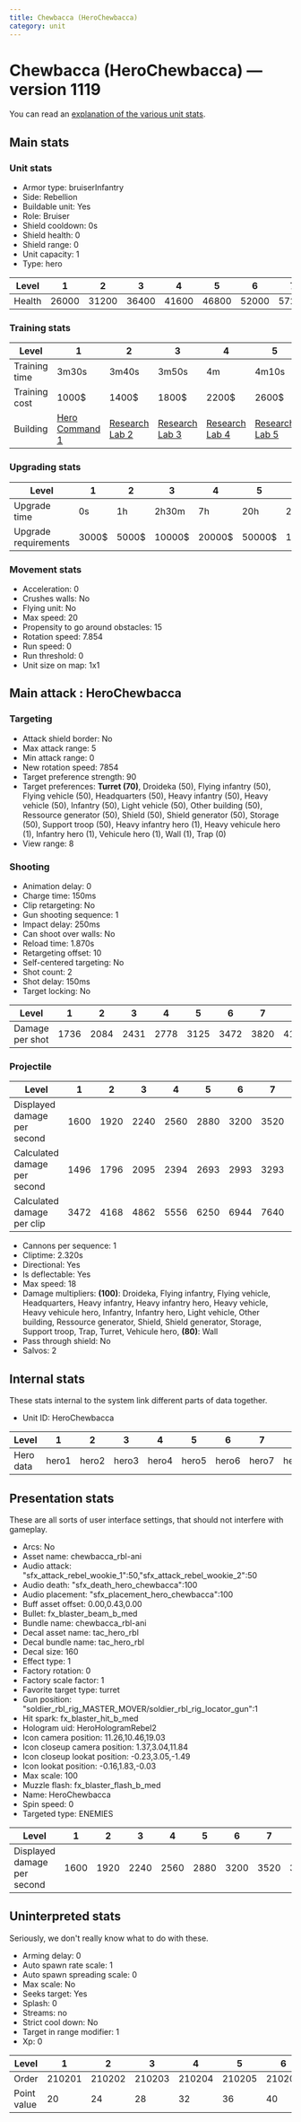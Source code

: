 ```yaml
---
title: Chewbacca (HeroChewbacca)
category: unit
---
```


# Chewbacca (HeroChewbacca) — version 1119

You can read an [explanation  of the various unit stats](unitexplained.md).

## Main stats

### Unit stats

  * Armor type: bruiserInfantry
  * Side: Rebellion
  * Buildable unit: Yes
  * Role: Bruiser
  * Shield cooldown: 0s
  * Shield health: 0
  * Shield range: 0
  * Unit capacity: 1
  * Type: hero

|Level |1    |2    |3    |4    |5    |6    |7    |8    |9    |10   |
|------|-----|-----|-----|-----|-----|-----|-----|-----|-----|-----|
|Health|26000|31200|36400|41600|46800|52000|57200|62400|67600|78000|


### Training stats

|Level        |1                                          |2                                     |3                                     |4                                     |5                                     |6                                     |7                                     |8                                     |9                                     |10                                     |
|-------------|-------------------------------------------|--------------------------------------|--------------------------------------|--------------------------------------|--------------------------------------|--------------------------------------|--------------------------------------|--------------------------------------|--------------------------------------|---------------------------------------|
|Training time|3m30s                                      |3m40s                                 |3m50s                                 |4m                                    |4m10s                                 |4m20s                                 |4m30s                                 |9m20s                                 |9m40s                                 |10m                                    |
|Training cost|1000$                                      |1400$                                 |1800$                                 |2200$                                 |2600$                                 |3000$                                 |3400$                                 |4000$                                 |4200$                                 |4600$                                  |
|Building     |[Hero Command 1](rebelTacticalCommand.html)|[Research Lab 2](rebelOffenseLab.html)|[Research Lab 3](rebelOffenseLab.html)|[Research Lab 4](rebelOffenseLab.html)|[Research Lab 5](rebelOffenseLab.html)|[Research Lab 6](rebelOffenseLab.html)|[Research Lab 7](rebelOffenseLab.html)|[Research Lab 8](rebelOffenseLab.html)|[Research Lab 9](rebelOffenseLab.html)|[Research Lab 10](rebelOffenseLab.html)|


### Upgrading stats

|Level               |1    |2    |3     |4     |5     |6      |7      |8      |9       |10      |
|--------------------|-----|-----|------|------|------|-------|-------|-------|--------|--------|
|Upgrade time        |0s   |1h   |2h30m |7h    |20h   |2d12h  |4d     |6d     |1w1d    |1w5d    |
|Upgrade requirements|3000$|5000$|10000$|20000$|50000$|135000$|225000$|450000$|1500000$|2500000$|


### Movement stats

  * Acceleration: 0
  * Crushes walls: No
  * Flying unit: No
  * Max speed: 20
  * Propensity to go around obstacles: 15
  * Rotation speed: 7.854
  * Run speed: 0
  * Run threshold: 0
  * Unit size on map: 1x1

## Main attack : HeroChewbacca

### Targeting

  * Attack shield border: No
  * Max attack range: 5
  * Min attack range: 0
  * New rotation speed: 7854
  * Target preference strength: 90
  * Target preferences: **Turret (70)**, Droideka (50), Flying infantry (50), Flying vehicle (50), Headquarters (50), Heavy infantry (50), Heavy vehicle (50), Infantry (50), Light vehicle (50), Other building (50), Ressource generator (50), Shield (50), Shield generator (50), Storage (50), Support troop (50), Heavy infantry hero (1), Heavy vehicule hero (1), Infantry hero (1), Vehicule hero (1), Wall (1), Trap (0)
  * View range: 8

### Shooting

  * Animation delay: 0
  * Charge time: 150ms
  * Clip retargeting: No
  * Gun shooting sequence: 1
  * Impact delay: 250ms
  * Can shoot over walls: No
  * Reload time: 1.870s
  * Retargeting offset: 10
  * Self-centered targeting: No
  * Shot count: 2
  * Shot delay: 150ms
  * Target locking: No

|Level          |1   |2   |3   |4   |5   |6   |7   |8   |9   |10  |
|---------------|----|----|----|----|----|----|----|----|----|----|
|Damage per shot|1736|2084|2431|2778|3125|3472|3820|4167|4514|5208|


### Projectile

|Level                       |1   |2   |3   |4   |5   |6   |7   |8   |9   |10   |
|----------------------------|----|----|----|----|----|----|----|----|----|-----|
|Displayed damage per second |1600|1920|2240|2560|2880|3200|3520|3840|4160|4800 |
|Calculated damage per second|1496|1796|2095|2394|2693|2993|3293|3592|3891|4489 |
|Calculated damage per clip  |3472|4168|4862|5556|6250|6944|7640|8334|9028|10416|


  * Cannons per sequence: 1
  * Cliptime: 2.320s
  * Directional: Yes
  * Is deflectable: Yes
  * Max speed: 18
  * Damage multipliers: **(100)**: Droideka, Flying infantry, Flying vehicle, Headquarters, Heavy infantry, Heavy infantry hero, Heavy vehicle, Heavy vehicule hero, Infantry, Infantry hero, Light vehicle, Other building, Ressource generator, Shield, Shield generator, Storage, Support troop, Trap, Turret, Vehicule hero, **(80)**: Wall
  * Pass through shield: No
  * Salvos: 2

## Internal stats

These stats internal to the system link different parts of data together.

  * Unit ID: HeroChewbacca

|Level    |1    |2    |3    |4    |5    |6    |7    |8    |9    |10    |
|---------|-----|-----|-----|-----|-----|-----|-----|-----|-----|------|
|Hero data|hero1|hero2|hero3|hero4|hero5|hero6|hero7|hero8|hero9|hero10|


## Presentation stats

These are all sorts of user interface settings, that should not interfere with gameplay.

  * Arcs: No
  * Asset name: chewbacca_rbl-ani
  * Audio attack: "sfx_attack_rebel_wookie_1":50,"sfx_attack_rebel_wookie_2":50
  * Audio death: "sfx_death_hero_chewbacca":100
  * Audio placement: "sfx_placement_hero_chewbacca":100
  * Buff asset offset: 0.00,0.43,0.00
  * Bullet: fx_blaster_beam_b_med
  * Bundle name: chewbacca_rbl-ani
  * Decal asset name: tac_hero_rbl
  * Decal bundle name: tac_hero_rbl
  * Decal size: 160
  * Effect type: 1
  * Factory rotation: 0
  * Factory scale factor: 1
  * Favorite target type: turret
  * Gun position: "soldier_rbl_rig_MASTER_MOVER/soldier_rbl_rig_locator_gun":1
  * Hit spark: fx_blaster_hit_b_med
  * Hologram uid: HeroHologramRebel2
  * Icon camera position: 11.26,10.46,19.03
  * Icon closeup camera position: 1.37,3.04,11.84
  * Icon closeup lookat position: -0.23,3.05,-1.49
  * Icon lookat position: -0.16,1.83,-0.03
  * Max scale: 100
  * Muzzle flash: fx_blaster_flash_b_med
  * Name: HeroChewbacca
  * Spin speed: 0
  * Targeted type: ENEMIES

|Level                      |1   |2   |3   |4   |5   |6   |7   |8   |9   |10  |
|---------------------------|----|----|----|----|----|----|----|----|----|----|
|Displayed damage per second|1600|1920|2240|2560|2880|3200|3520|3840|4160|4800|


## Uninterpreted stats

Seriously, we don't really know what to do with these.

  * Arming delay: 0
  * Auto spawn rate scale: 1
  * Auto spawn spreading scale: 0
  * Max scale: No
  * Seeks target: Yes
  * Splash: 0
  * Streams: no
  * Strict cool down: No
  * Target in range modifier: 1
  * Xp: 0

|Level      |1     |2     |3     |4     |5     |6     |7     |8     |9     |10    |
|-----------|------|------|------|------|------|------|------|------|------|------|
|Order      |210201|210202|210203|210204|210205|210206|210207|210208|210209|210210|
|Point value|20    |24    |28    |32    |36    |40    |44    |48    |52    |60    |


